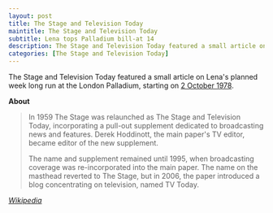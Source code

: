 ```yaml
---
layout: post
title: The Stage and Television Today
maintitle: The Stage and Television Today
subtitle: Lena tops Palladium bill-at 14
description: The Stage and Television Today featured a small article on Lena's planned week long run at the London Palladium, starting on October.
categories: [The Stage and Television Today]
---
```


The Stage and Television Today featured a small article on Lena's planned week long run at the London Palladium, starting on [2 October 1978](/theatre/the%20london%20palladium/the%20lena%20zavaroni%20show/1978/10/02/the-lena-zavaroni-show.html).

**About**
> In 1959 The Stage was relaunched as The Stage and Television Today, incorporating a pull-out supplement dedicated to broadcasting news and features. Derek Hoddinott, the main paper's TV editor, became editor of the new supplement.
>
>The name and supplement remained until 1995, when broadcasting coverage was re-incorporated into the main paper. The name on the masthead reverted to The Stage, but in 2006, the paper introduced a blog concentrating on television, named TV Today.

<cite>[Wikipedia](https://en.wikipedia.org/wiki/The_Stage#The_Stage_and_Television_Today)</cite>

